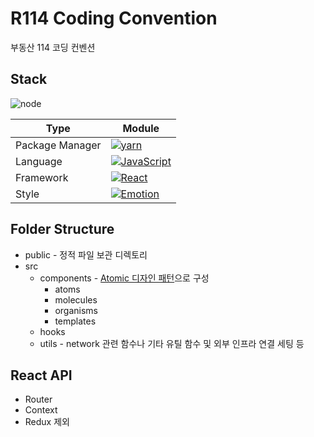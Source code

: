 # R114 Coding Convention

부동산 114 코딩 컨벤션

## Stack

![node](https://img.shields.io/badge/Node-v18.13.0-<>.svg?color=green)

| Type            | Module                                                                                                                                                                                                                               |
| --------------- | ------------------------------------------------------------------------------------------------------------------------------------------------------------------------------------------------------------------------------------ |
| Package Manager | [![yarn](https://img.shields.io/badge/Yarn-v1.22.19-117cad.svg)](https://yarnpkg.com/)                                                                                                                                               |
| Language        | [![JavaScript](https://img.shields.io/badge/JavaScript-ES6-yellow.svg)]([https://www.typescriptlang.org/](https://www.ecma-international.org/))                                                                                                                          |
| Framework       |  [![React](https://img.shields.io/badge/React-v18.2.0-61dafb.svg)](https://nextjs.org/)                                                       |
| Style           | [![Emotion](https://img.shields.io/badge/Emotion-v11.10.5-c43bad.svg)](https://emotion.sh/docs/introduction/)                                                                                                                        |


## Folder Structure

- public - 정적 파일 보관 디렉토리
- src
  - components - [Atomic 디자인 패턴](https://danilowoz.com/blog/atomic-design-with-react)으로 구성
    - atoms
    - molecules
    - organisms
    - templates
  - hooks
  - utils - network 관련 함수나 기타 유틸 함수 및 외부 인프라 연결 세팅 등


## React API

- Router
- Context
- Redux 제외
